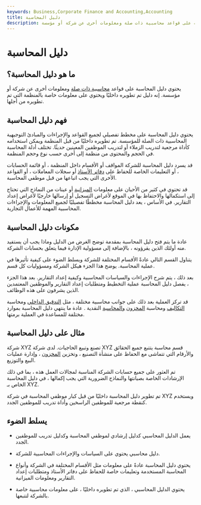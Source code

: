 ```yaml
---
keywords: Business,Corporate Finance and Accounting,Accounting
title: دليل المحاسبة
description: يحتوي دليل المحاسبة على قواعد محاسبية ذات صلة ومعلومات أخرى عن شركة أو مؤسسة.
---
```


# دليل المحاسبة
## ما هو دليل المحاسبة؟

يحتوي دليل المحاسبة على قواعد [محاسبية ذات صلة](/accounting) ومعلومات أخرى عن شركة أو مؤسسة. إنه دليل تم تطويره داخليًا ويحتوي على معلومات خاصة بالمنظمة التي تم تطويره من أجلها.

## فهم دليل المحاسبة

يحتوي دليل المحاسبة على مخطط تفصيلي لجميع القواعد والإجراءات والمبادئ التوجيهية المحاسبية ذات الصلة للمؤسسة. تم تطويره داخليًا من قبل المنظمة ويمكن استخدامه كأداة مرجعية لتدريب الزملاء أو لتدريب الموظفين المعينين حديثًا. تختلف أدلة المحاسبة في الحجم والمحتوى من منظمة إلى أخرى حسب نوع وحجم المنظمة.

قد يسرد دليل المحاسبة للشركة المواقف أو الأقسام داخل المنظمة ، أو قائمة الحسابات ، أو التعليمات الخاصة للحفاظ على [دفاتر الأستاذ](/generalledger) أو سجلات المعاملات ، أو القواعد الأخرى التي يجب اتباعها من قبل موظفي المحاسبة.

قد تحتوي في كثير من الأحيان على معلومات [الميزانية](/budget) أو عينات من النماذج التي تحتاج إلى استكمالها والاحتفاظ بها في الموقع لأغراض التسجيل أو إرسالها خارجيًا لأغراض إعداد التقارير. في الأساس ، يعد دليل المحاسبة مخططًا تفصيليًا لجميع المعلومات والإجراءات المحاسبية المهمة للأعمال التجارية.

## مكونات دليل المحاسبة

عادة ما يتم فتح دليل المحاسبة بمقدمة توضح الغرض من الدليل وماذا يجب أن يستفيد منه أولئك الذين يقرؤونه ، بالإضافة إلى مسؤولية الإدارة فيما يتعلق بحسابات الشركة.

يتناول القسم التالي عادةً الأقسام المختلفة للشركة ويسلط الضوء على كيفية تأثيرها في عملية المحاسبة. يوضح هذا الجزء هيكل الشركة ومسؤوليات كل قسم.

بعد ذلك ، يتم شرح الإجراءات والسياسات المحاسبية وكيفية إعداد التقارير. بعد هذا الجزء ، يفصل دليل المحاسبة عملية التخطيط ومتطلبات إعداد التقارير والموظفين المعتمدين الذين يشرفون على هذه الوظائف.

قد تركز العملية بعد ذلك على جوانب محاسبية مختلفة ، مثل [التدقيق الداخلي](/internalaudit) ومحاسبة [التكاليف](/cost-accounting) ومحاسبة [المخزون](/inventoryaccounting) [والمحاسبة](/cashaccounting) النقدية . عادة ما ينتهي دليل المحاسبة بموارد مختلفة للمساعدة في العملية برمتها.

## مثال على دليل المحاسبة

شركة XYZ تصنع وتبيع الحاجيات. لدى شركة XYZ قسم محاسبة يتتبع جميع الحقائق والأرقام التي تتماشى مع الحفاظ على منشأة التصنيع ، وتخزين [المخزون](/inventory) ، وإدارة عمليات البيع والتوزيع.

تم العثور على جميع حسابات الشركة المناسبة لمجالات العمل هذه ، بما في ذلك الإرشادات الخاصة بصيانتها والنماذج الضرورية التي يجب إكمالها ، في دليل المحاسبة الخاص بـ XYZ.

تم تطوير دليل المحاسبة داخليًا من قبل كبار موظفي المحاسبة في شركة XYZ ويستخدم كنقطة مرجعية للموظفين الراسخين وأداة تدريب للموظفين الجدد.

## يسلط الضوء

- يعمل الدليل المحاسبي كدليل إرشادي لموظفي المحاسبة وكدليل تدريب للموظفين الجدد.

- دليل محاسبي يحتوي على السياسات والإجراءات المحاسبية للشركة.

- يحتوي دليل المحاسبة عادةً على معلومات مثل الأقسام المختلفة في الشركة وأنواع المحاسبة المستخدمة وتعليمات خاصة للحفاظ على دفاتر الأستاذ ومتطلبات إعداد التقارير ومعلومات الميزانية.

- يحتوي الدليل المحاسبي ، الذي تم تطويره داخليًا ، على معلومات محاسبية خاصة بالشركة لتتبعها.

